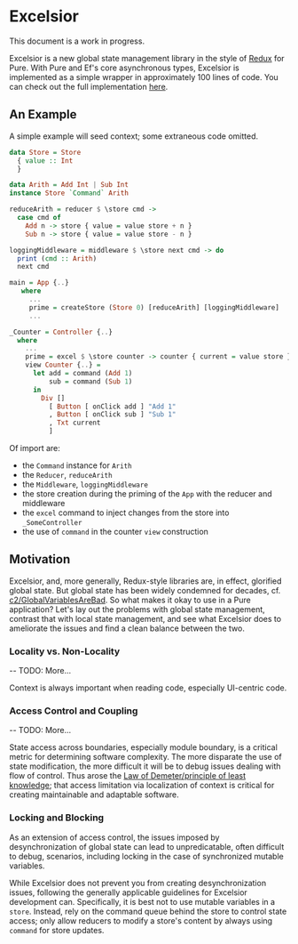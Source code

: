 # Excelsior

This document is a work in progress.

Excelsior is a new global state management library in the style of [Redux](https://redux.js.org) for Pure.  With Pure and Ef's core asynchronous types, Excelsior is implemented as a simple wrapper in approximately 100 lines of code. You can check out the full implementation [here](https://github.com/grumply/excelsior/blob/master/src/Excelsior.hs).

## An Example

A simple example will seed context; some extraneous code omitted.

```haskell
data Store = Store 
  { value :: Int
  }

data Arith = Add Int | Sub Int
instance Store `Command` Arith

reduceArith = reducer $ \store cmd -> 
  case cmd of
    Add n -> store { value = value store + n }
    Sub n -> store { value = value store - n }

loggingMiddleware = middleware $ \store next cmd -> do
  print (cmd :: Arith)
  next cmd

main = App {..}
   where
     ...
     prime = createStore (Store 0) [reduceArith] [loggingMiddleware]
     ...

_Counter = Controller {..}
  where
    ...
    prime = excel $ \store counter -> counter { current = value store }
    view Counter {..} =
      let add = command (Add 1)
          sub = command (Sub 1)
      in
        Div []
          [ Button [ onClick add ] "Add 1"
          , Button [ onClick sub ] "Sub 1"
          , Txt current
          ]
```

Of import are: 

* the `Command` instance for `Arith`
* the `Reducer`, `reduceArith`
* the `Middleware`, `loggingMiddleware`
* the store creation during the priming of the `App` with the reducer and middleware
* the `excel` command to inject changes from the store into `_SomeController`
* the use of `command` in the counter `view` construction

## Motivation

Excelsior, and, more generally, Redux-style libraries are, in effect, glorified global state.  But global state has been widely condemned for decades, cf. [c2/GlobalVariablesAreBad](wiki.c2.com/?GlobalVariablesAreBad).  So what makes it okay to use in a Pure application?  Let's lay out the problems with global state management, contrast that with local state management, and see what Excelsior does to ameliorate the issues and find a clean balance between the two.

### Locality vs. Non-Locality

-- TODO: More...

Context is always important when reading code, especially UI-centric code.  

<example>

### Access Control and Coupling

-- TODO: More...

State access across boundaries, especially module boundary, is a critical metric for determining software complexity.  The more disparate the use of state modification, the more difficult it will be to debug issues dealing with flow of control.  Thus arose the [Law of Demeter/principle of least knowledge](wiki.c2.com/?LawOfDemeter); that access limitation via localization of context is critical for creating maintainable and adaptable software.

<example>

### Locking and Blocking

As an extension of access control, the issues imposed by desynchronization of global state can lead to unpredicatable, often difficult to debug, scenarios, including locking in the case of synchronized mutable variables. 

While Excelsior does not prevent you from creating desynchronization issues, following the generally applicable guidelines for Excelsior development can.  Specifically, it is best not to use mutable variables in a `store`.  Instead, rely on the command queue behind the store to control state access; only allow reducers to modify a store's content by always using `command` for store updates.
